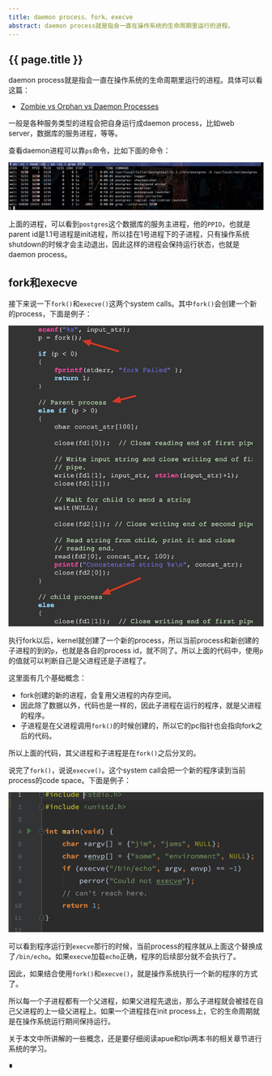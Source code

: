 ```yaml
---
title: daemon process、fork、execve
abstract: daemon process就是指会一直在操作系统的生命周期里运行的进程。
---
```


## {{ page.title }}

daemon process就是指会一直在操作系统的生命周期里运行的进程。具体可以看这篇：

* [Zombie vs Orphan vs Daemon Processes](https://www.tutorialspoint.com/zombie-vs-orphan-vs-daemon-processes)

一般是各种服务类型的进程会把自身运行成daemon process，比如web server，数据库的服务进程，等等。

查看daemon进程可以靠`ps`命令，比如下面的命令：

![](https://raw.githubusercontent.com/liweinan/blogpic2019/master/data/mar24/8ACC2ED6-BF4B-437D-8D37-C0CD931A276B.png)

上面的进程，可以看到`postgres`这个数据库的服务主进程，他的`PPID`，也就是parent id是1.1号进程是init进程，所以挂在1号进程下的子进程，只有操作系统shutdown的时候才会主动退出，因此这样的进程会保持运行状态，也就是daemon process。

## fork和execve

接下来说一下`fork()`和`execve()`这两个system calls。其中`fork()`会创建一个新的process，下面是例子：

![](https://raw.githubusercontent.com/liweinan/blogpic2019/master/data/mar24/DEE897BB-6F47-478F-A4A6-81AC76684F02.png)

执行fork以后，kernel就创建了一个新的process，所以当前process和新创建的子进程的到的`p`，也就是各自的process id，就不同了。所以上面的代码中，使用`p`的值就可以判断自己是父进程还是子进程了。

这里面有几个基础概念：

* fork创建的新的进程，会复用父进程的内存空间。
* 因此除了数据以外，代码也是一样的，因此子进程在运行的程序，就是父进程的程序。
* 子进程是在父进程调用`fork()`的时候创建的，所以它的pc指针也会指向fork之后的代码。

所以上面的代码，其父进程和子进程是在`fork()`之后分叉的。

说完了`fork()`，说说`execve()`。这个system call会把一个新的程序读到当前process的code space。下面是例子：

![](https://raw.githubusercontent.com/liweinan/blogpic2019/master/data/mar24/15A55D1A-6964-4D7A-8CE6-0BB3CC1B8730.png)

可以看到程序运行到`execve`那行的时候，当前process的程序就从上面这个替换成了`/bin/echo`。如果`execve`加载`echo`正确，程序的后续部分就不会执行了。

因此，如果结合使用`fork()`和`execve()`，就是操作系统执行一个新的程序的方式了。

所以每一个子进程都有一个父进程，如果父进程先退出，那么子进程就会被挂在自己父进程的上一级父进程上。如果一个进程挂在init process上，它的生命周期就是在操作系统运行期间保持运行。

关于本文中所讲解的一些概念，还是要仔细阅读apue和tlpi两本书的相关章节进行系统的学习。

∎

